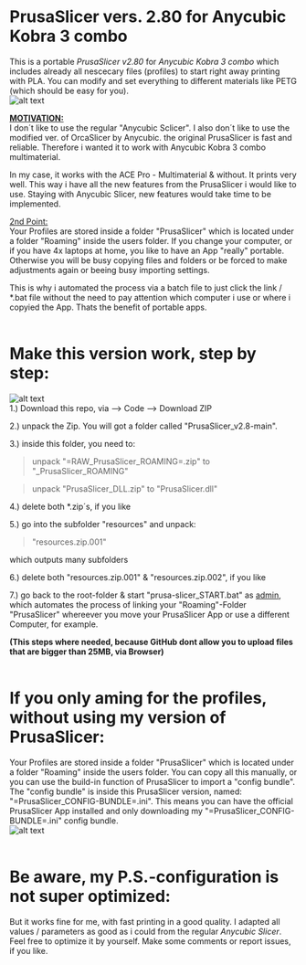 PrusaSlicer vers. 2.80 for Anycubic Kobra 3 combo
=================================================
This is a portable *PrusaSlicer v2.80* for *Anycubic Kobra 3 combo* which includes 
already all nescecary files (profiles) to start right away printing with PLA.
You can modify and set everything to different materials like PETG (which should be easy for you).
<br>
![alt text](https://github.com/weekendkoder/PrusaSlicer_v2.8/blob/media_files/PrusaSlicer.png)

<ins>**MOTIVATION:**</ins>
<br>
I don´t like to use the regular "Anycubic Sclicer". I also don´t like to use the modified ver. of OrcaSlicer by Anycubic.
the original PrusaSlicer is fast and reliable. Therefore i wanted it to work with Anycubic Kobra 3 combo multimaterial.
<br>

In my case, it works with the ACE Pro - Multimaterial & without. It prints very well. This way i have all the new features from
the PrusaSlicer i would like to use. Staying with Anycubic Slicer, new features would take time to be implemented.
<br>

<ins>2nd Point:</ins>
<br>
Your Profiles are stored inside a folder "PrusaSlicer" which is located under a folder "Roaming" inside the users folder.
If you change your computer, or if you have 4x laptops at home, you like to have an App "really" portable. Otherwise you will be busy 
copying files and folders or be forced to make adjustments again or beeing busy importing settings.
<br>

This is why i automated the process via a batch file to just click the link / *.bat file without the need to pay attention
which computer i use or where i copyied the App. Thats the benefit of portable apps.
<br>
<br>



Make this version work, step by step:
=====================================
![alt text](https://github.com/weekendkoder/PrusaSlicer_v2.8/blob/media_files/Folder_structure.png)
<br>
1.) Download this repo, via --> Code --> Download ZIP

2.) unpack the Zip. You will got a folder called "PrusaSlicer_v2.8-main".

3.) inside this folder, you need to:

   > unpack "=RAW_PrusaSlicer_ROAMING=.zip" to "_PrusaSlicer_ROAMING" 

   > unpack "PrusaSlicer_DLL.zip" to "PrusaSlicer.dll" 

4.) delete both *.zip´s, if you like

5.) go into the subfolder "resources" and unpack:

   > "resources.zip.001"

   which outputs many subfolders

6.) delete both "resources.zip.001" & "resources.zip.002", if you like

7.) go back to the root-folder & start "prusa-slicer_START.bat" as <ins>admin</ins>, 
    which automates the process of linking your "Roaming"-Folder "PrusaSlicer" 
    whereever you move your PrusaSlicer App or use a different Computer, for 
    example.

**(This steps where needed, because GitHub dont allow you to upload files that are bigger than 25MB, via Browser)**
<br>
<br>

If you only aming for the profiles, without using my version of PrusaSlicer:
============================================================================
Your Profiles are stored inside a folder "PrusaSlicer" which is located under a folder "Roaming" inside the users folder.
You can copy all this manually, or you can use the build-in function of PrusaSlicer to import a "config bundle". The "config bundle"
is inside this PrusaSlicer version, named: "=PrusaSlicer_CONFIG-BUNDLE=.ini". This means you can have the official PrusaSlicer App
installed and only downloading my "=PrusaSlicer_CONFIG-BUNDLE=.ini" config bundle.
<br>
![alt text](https://github.com/weekendkoder/PrusaSlicer_v2.8/blob/media_files/Config_Bundle.png)
<br>
<br>

Be aware, my P.S.-configuration is not super optimized:
=======================================================
But it works fine for me, with fast printing in a good quality. I adapted all values / parameters as good as i could from the regular *Anycubic Slicer*. Feel free to optimize it by yourself.
Make some comments or report issues, if you like.


